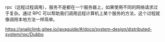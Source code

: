 rpc（远程过程调用），服务不是都在一个服务器上，如果使用不同的网络请求过于复杂。通过 RPC 可以帮助我们调用远程计算机上某个服务的方法，这个过程就像调用本地方法一样简单。

https://snailclimb.gitee.io/javaguide/#/docs/system-design/distributed-system/rpc/Dubbo